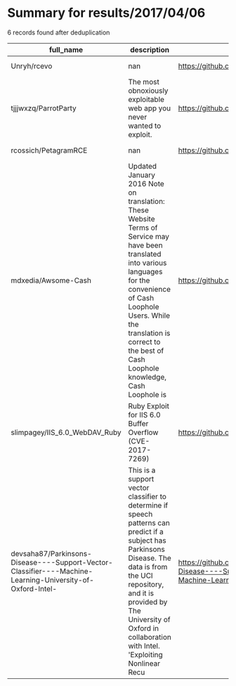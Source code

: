 
# Summary for results/2017/04/06
    
6 records found after deduplication

| full_name | description | html_url | matched_list | matched_count | pushed_at | size | stargazers_count | language | forks_count |
|-----------------------------------------------------------------------------------------------------------|------------------------------------------------------------------------------------------------------------------------------------------------------------------------------------------------------------------------------------------------------------------|------------------------------------------------------------------------------------------------------------------------------|----------------|-----------------|---------------------------|--------|--------------------|------------|---------------|
| Unryh/rcevo | nan | https://github.com/Unryh/rcevo | ['rce'] | 1 | 2017-04-06 13:36:41+00:00 | 22354 | 0 | CSS | 0 |
| tjjjwxzq/ParrotParty | The most obnoxiously exploitable web app you never wanted to exploit. | https://github.com/tjjjwxzq/ParrotParty | ['exploit'] | 1 | 2017-04-06 08:43:15+00:00 | 109 | 0 | HTML | 0 |
| rcossich/PetagramRCE | nan | https://github.com/rcossich/PetagramRCE | ['rce'] | 1 | 2017-04-06 05:25:23+00:00 | 29118 | 0 | Java | 0 |
| mdxedia/Awsome-Cash | Updated January 2016 Note on translation: These Website Terms of Service may have been translated into various languages for the convenience of Cash Loophole Users. While the translation is correct to the best of Cash Loophole knowledge, Cash Loophole is | https://github.com/mdxedia/Awsome-Cash | ['exploit'] | 1 | 2017-04-06 05:23:47+00:00 | 0 | 3 | | 0 |
| slimpagey/IIS_6.0_WebDAV_Ruby | Ruby Exploit for IIS 6.0 Buffer Overflow (CVE-2017-7269) | https://github.com/slimpagey/IIS_6.0_WebDAV_Ruby | ['exploit'] | 1 | 2017-04-06 13:47:49+00:00 | 7 | 6 | Ruby | 4 |
| devsaha87/Parkinsons-Disease----Support-Vector-Classifier----Machine-Learning-University-of-Oxford-Intel- | This is a support vector classifier to determine if speech patterns can predict if a subject has Parkinsons Disease. The data is from the UCI repository, and it is provided by The University of Oxford in collaboration with Intel. 'Exploiting Nonlinear Recu | https://github.com/devsaha87/Parkinsons-Disease----Support-Vector-Classifier----Machine-Learning-University-of-Oxford-Intel- | ['exploit'] | 1 | 2017-04-06 22:02:54+00:00 | 45 | 1 | Python | 1 |
